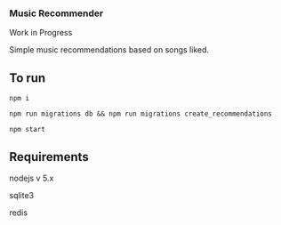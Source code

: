 ### Music Recommender

Work in Progress

Simple music recommendations based on songs liked.

To run
------------
`npm i`

`npm run migrations db && npm run migrations create_recommendations`

`npm start`


Requirements
----------------
nodejs v 5.x

sqlite3

redis